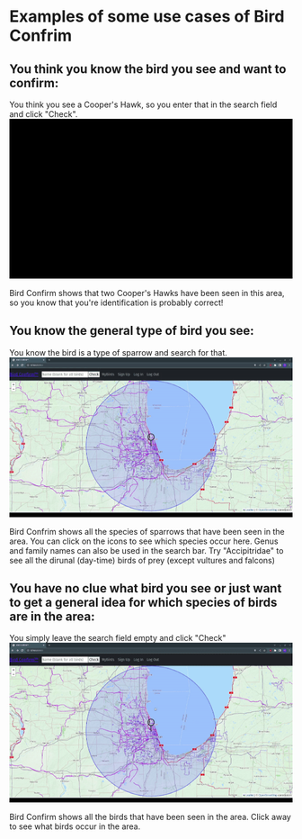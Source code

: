 # Examples of some use cases of Bird Confrim

## You think you know the bird you see and want to confirm:
You think you see a Cooper's Hawk, so you enter that in the search field and click "Check".
![Search for "Cooper's Hawk"](https://github.com/John-OK/bird_app/blob/master/github_assets/COHA_Opt.gif)

Bird Confirm shows that two Cooper's Hawks have been seen in this area, so you know that you're identification is probably correct!

## You know the general type of bird you see:
You know the bird is a type of sparrow and search for that.
![Search for "Sparrow"](https://github.com/John-OK/bird_app/blob/master/github_assets/Sparrow_Opt.gif)

Bird Confrim shows all the species of sparrows that have been seen in the area. You can click on the icons to see which species occur here.
Genus and family names can also be used in the search bar. Try "Accipitridae" to see all the dirunal (day-time) birds of prey (except vultures and falcons)

## You have no clue what bird you see or just want to get a general idea for which species of birds are in the area:
You simply leave the search field empty and click "Check"
![Empty search](https://github.com/John-OK/bird_app/blob/master/github_assets/Empty_search_Opt.gif)

Bird Confirm shows all the birds that have been seen in the area. Click away to see what birds occur in the area.
